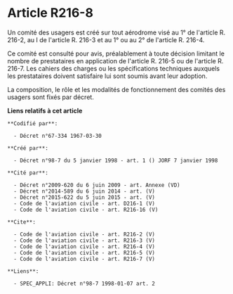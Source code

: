 # Article R216-8

Un comité des usagers est créé sur tout aérodrome visé au 1° de l'article R. 216-2, au I de l'article R. 216-3 et au 1° ou au
2° de l'article R. 216-4.

Ce comité est consulté pour avis, préalablement à toute décision limitant le nombre de prestataires en application de
l'article R. 216-5 ou de l'article R. 216-7. Les cahiers des charges ou les spécifications techniques auxquels les
prestataires doivent satisfaire lui sont soumis avant leur adoption.

La composition, le rôle et les modalités de fonctionnement des comités des usagers sont fixés par décret.

**Liens relatifs à cet article**

	**Codifié par**:

	  - Décret n°67-334 1967-03-30

	**Créé par**:

	  - Décret n°98-7 du 5 janvier 1998 - art. 1 () JORF 7 janvier 1998

	**Cité par**:

	  - Décret n°2009-620 du 6 juin 2009 - art. Annexe (VD)
	  - Décret n°2014-589 du 6 juin 2014 - art. (V)
	  - Décret n°2015-622 du 5 juin 2015 - art. (V)
	  - Code de l'aviation civile - art. D216-1 (V)
	  - Code de l'aviation civile - art. R216-16 (V)

	**Cite**:

	  - Code de l'aviation civile - art. R216-2 (V)
	  - Code de l'aviation civile - art. R216-3 (V)
	  - Code de l'aviation civile - art. R216-4 (V)
	  - Code de l'aviation civile - art. R216-5 (V)
	  - Code de l'aviation civile - art. R216-7 (V)

	**Liens**:

	  - SPEC_APPLI: Décret n°98-7 1998-01-07 art. 2
